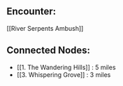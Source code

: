 ## Encounter:
[[River Serpents Ambush]]

## Connected Nodes:
- [[1. The Wandering Hills]] : 5 miles
- [[3. Whispering Grove]] : 3 miles